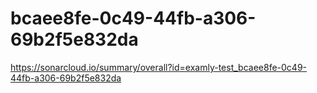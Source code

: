 # bcaee8fe-0c49-44fb-a306-69b2f5e832da
https://sonarcloud.io/summary/overall?id=examly-test_bcaee8fe-0c49-44fb-a306-69b2f5e832da
